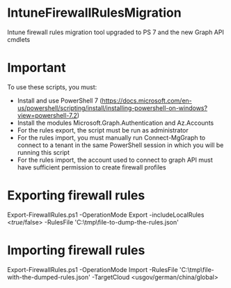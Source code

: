 # IntuneFirewallRulesMigration
Intune firewall rules migration tool upgraded to PS 7 and the new Graph API cmdlets

# Important

To use these scripts, you must:
- Install and use PowerShell 7 (https://docs.microsoft.com/en-us/powershell/scripting/install/installing-powershell-on-windows?view=powershell-7.2)
- Install the modules Microsoft.Graph.Authentication and Az.Accounts
- For the rules export, the script must be run as administrator
- For the rules import, you must manually run Connect-MgGraph to connect to a tenant in the same PowerShell session in which you will be running this script
- For the rules import, the account used to connect to graph API must have sufficient permission to create firewall profiles

# Exporting firewall rules

Export-FirewallRules.ps1 -OperationMode Export -includeLocalRules <$true/$false> -RulesFile 'C:\tmp\file-to-dump-the-rules.json'

# Importing firewall rules

Export-FirewallRules.ps1 -OperationMode Import -RulesFile 'C:\tmp\file-with-the-dumped-rules.json' -TargetCloud <usgov/german/china/global>
